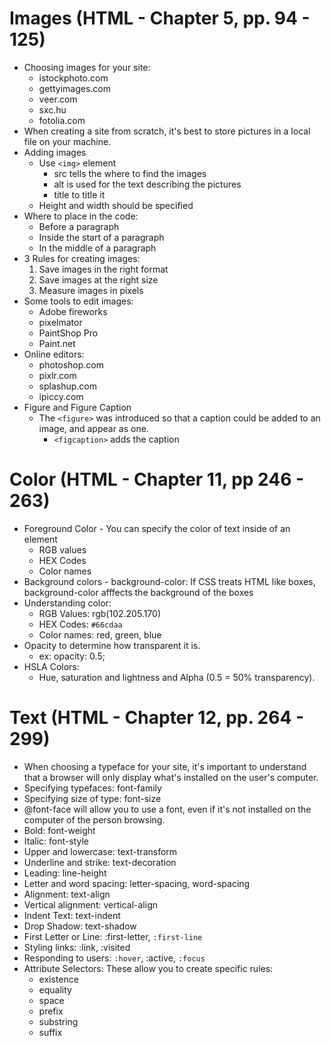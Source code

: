 # Images (HTML - Chapter 5, pp. 94 - 125)

- Choosing images for your site:
  - istockphoto.com
  - gettyimages.com
  - veer.com
  - sxc.hu
  - fotolia.com
- When creating a site from scratch, it's best to store pictures in a local file on your machine.
- Adding images
  - Use `<img>` element
    - src tells the where to find the images
    - alt is used for the text describing the pictures
    - title to title it
  - Height and width should be specified 
- Where to place in the code: 
  - Before a paragraph 
  - Inside the start of a paragraph 
  - In the middle of a paragraph 
- 3 Rules for creating images: 
  1. Save images in the right format 
  1. Save images at the right size
  1. Measure images in pixels
- Some tools to edit images:
  - Adobe fireworks 
  - pixelmator
  - PaintShop Pro
  - Paint.net
- Online editors: 
  - photoshop.com
  - pixlr.com
  - splashup.com
  - ipiccy.com
- Figure and Figure Caption
  - The `<figure>` was introduced so that a caption could be added to an image, and appear as one.
    - `<figcaption>` adds the caption

# Color (HTML - Chapter 11, pp 246 - 263)

- Foreground Color - You can specify the color of text inside of an element
  - RGB values
  - HEX Codes
  - Color names
- Background colors - background-color: If CSS treats HTML like boxes, background-color afffects the background of the boxes
- Understanding color:
  - RGB Values: rgb(102.205.170)
  - HEX Codes: `#66cdaa`
  - Color names: red, green, blue
- Opacity to determine how transparent it is.
  - ex: opacity: 0.5;
- HSLA Colors:
  - Hue, saturation and lightness and Alpha (0.5 = 50% transparency).

# Text (HTML - Chapter 12, pp. 264 - 299)

- When choosing a typeface for your site, it's important to understand that a browser will only display what's installed on the user's computer. 
- Specifying typefaces: font-family
- Specifying size of type: font-size
- @font-face will allow you to use a font, even if it's not installed on the computer of the person browsing.
- Bold: font-weight 
- Italic: font-style 
- Upper and lowercase: text-transform
- Underline and strike: text-decoration
- Leading: line-height
- Letter and word spacing: letter-spacing, word-spacing
- Alignment: text-align
- Vertical alignment: vertical-align
- Indent Text: text-indent
- Drop Shadow: text-shadow
- First Letter or Line: :first-letter, `:first-line`
- Styling links: :link, :visited
- Responding to users: `:hover`, :active, `:focus`
- Attribute Selectors: These allow you to create specific rules:
  - existence
  - equality
  - space
  - prefix
  - substring
  - suffix

